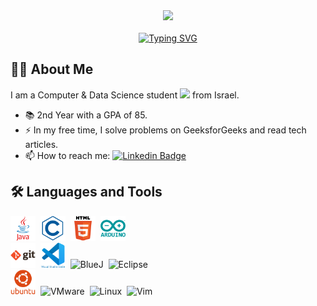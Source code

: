 <div id="header" align="center">
  <img src="https://media1.giphy.com/media/v1.Y2lkPTc5MGI3NjExYjliNzM0ZGJlM2JiNWE3MTE4MDE3YzdlMzI4YWJhMjhhMGU0YTM2ZiZlcD12MV9pbnRlcm5hbF9naWZzX2dpZklkJmN0PWc/W5H49YN9Gb5TehcPib/giphy.gif"/>
</div>

<div align="center">
  <br>
  <a href="https://git.io/typing-svg">
    <img src="https://readme-typing-svg.herokuapp.com?font=Alfa+Slab+One&weight=500&pause=1000&color=346B94&background=D290FF00&width=435&lines=Hey+%F0%9F%91%8B+my+name+is+Boris+;Welcome+to+my+profile+%F0%9F%92%A5+%F0%9F%92%A5+%F0%9F%92%A5" alt="Typing SVG" />
  </a>
</div>

## :man_technologist: About Me
I am a Computer & Data Science student <img src="https://media.giphy.com/media/WUlplcMpOCEmTGBtBW/giphy.gif" width="30"> from Israel.
- :books: 2nd Year with a GPA of 85.
- :zap: In my free time, I solve problems on GeeksforGeeks and read tech articles.
- :mailbox: How to reach me: [![Linkedin Badge](https://img.shields.io/badge/-BorisTeplitskiy-blue?style=flat&logo=Linkedin&logoColor=white)](https://www.linkedin.com/in/boris-teplitskiy-54a490249)

## :hammer_and_wrench: Languages and Tools
<div>
  <img src="https://github.com/devicons/devicon/blob/master/icons/java/java-original-wordmark.svg" title="Java" alt="Java" width="40" height="40" />&nbsp;
  <img src="https://github.com/devicons/devicon/blob/master/icons/c/c-line.svg" title="C" alt="C" width="40" height="40" />&nbsp;
  <img src="https://github.com/devicons/devicon/blob/master/icons/html5/html5-original-wordmark.svg" title="HTML5" alt="HTML5" width="40" height="40" />&nbsp;
  <img src="https://github.com/devicons/devicon/blob/master/icons/arduino/arduino-original-wordmark.svg" title="Arduino" alt="Arduino" width="40" height="40" />&nbsp;
</div>

<div>
  <img src="https://github.com/devicons/devicon/blob/master/icons/git/git-original-wordmark.svg" title="Git" alt="Git" width="40" height="40" />&nbsp;
  <img src="https://github.com/devicons/devicon/blob/master/icons/vscode/vscode-original-wordmark.svg" title="VS Code" alt="VS Code" width="40" height="40" />&nbsp;
  <img src="https://images.sftcdn.net/images/t_app-icon-s/p/4b2ef7a8-96da-11e6-a2cf-00163ed833e7/190716152/bluej-ICON.png" title="BlueJ" alt="BlueJ" width="40" height="40" />&nbsp;
  <img src="https://www.eclipse.org/downloads/assets/public/images/logo-eclipse.png" title="Eclipse" alt="Eclipse" width="40" height="40" />&nbsp;
</div>

<div>
  <img src="https://github.com/devicons/devicon/blob/master/icons/ubuntu/ubuntu-plain-wordmark.svg" title="Ubuntu" alt="Ubuntu" width="40" height="40" />&nbsp;
  <img src="https://upload.wikimedia.org/wikipedia/commons/thumb/5/5a/Vmware_workstation_16_icon.svg/800px-Vmware_workstation_16_icon.svg.png" title="VMware" alt="VMware" width="40" height="40" />&nbsp;
  <img src="https://upload.wikimedia.org/wikipedia/commons/thumb/3/35/Tux.svg/800px-Tux.svg.png" title="Linux" alt="Linux" width="40" height="40" />&nbsp;
  <img src="https://user-images.githubusercontent.com/25181517/192108889-232b3431-a585-4b36-a62d-9078bd3641d9.png" title="Vim" alt="Vim" width="40" height="40" />&nbsp;
</div>

<br>
<div align="center">
  <img src="https://komarev.com/ghpvc/?username=borisTL&style=flat-square&color=blue" alt=""/>
</div>

                                                                                                                                                 
                                                                                                                                                
                                                                                                                                                  
   
                                                                                                                             
   
                                                                                                                                                
                                                                                                                                                  
                                                                                       
                                                                                                                                                  
